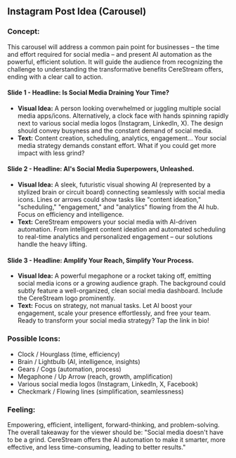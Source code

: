 ## Instagram Post Idea (Carousel)

### Concept:
This carousel will address a common pain point for businesses – the time and effort required for social media – and present AI automation as the powerful, efficient solution. It will guide the audience from recognizing the challenge to understanding the transformative benefits CereStream offers, ending with a clear call to action.

#### Slide 1 - **Headline: Is Social Media Draining Your Time?**
*   **Visual Idea:** A person looking overwhelmed or juggling multiple social media apps/icons. Alternatively, a clock face with hands spinning rapidly next to various social media logos (Instagram, LinkedIn, X). The design should convey busyness and the constant demand of social media.
*   **Text:** Content creation, scheduling, analytics, engagement... Your social media strategy demands constant effort. What if you could get more impact with less grind?

#### Slide 2 - **Headline: AI's Social Media Superpowers, Unleashed.**
*   **Visual Idea:** A sleek, futuristic visual showing AI (represented by a stylized brain or circuit board) connecting seamlessly with social media icons. Lines or arrows could show tasks like "content ideation," "scheduling," "engagement," and "analytics" flowing from the AI hub. Focus on efficiency and intelligence.
*   **Text:** CereStream empowers your social media with AI-driven automation. From intelligent content ideation and automated scheduling to real-time analytics and personalized engagement – our solutions handle the heavy lifting.

#### Slide 3 - **Headline: Amplify Your Reach, Simplify Your Process.**
*   **Visual Idea:** A powerful megaphone or a rocket taking off, emitting social media icons or a growing audience graph. The background could subtly feature a well-organized, clean social media dashboard. Include the CereStream logo prominently.
*   **Text:** Focus on strategy, not manual tasks. Let AI boost your engagement, scale your presence effortlessly, and free your team. Ready to transform your social media strategy? Tap the link in bio!

### Possible Icons:
*   Clock / Hourglass (time, efficiency)
*   Brain / Lightbulb (AI, intelligence, insights)
*   Gears / Cogs (automation, process)
*   Megaphone / Up Arrow (reach, growth, amplification)
*   Various social media logos (Instagram, LinkedIn, X, Facebook)
*   Checkmark / Flowing lines (simplification, seamlessness)

### Feeling:
Empowering, efficient, intelligent, forward-thinking, and problem-solving. The overall takeaway for the viewer should be: "Social media doesn't have to be a grind. CereStream offers the AI automation to make it smarter, more effective, and less time-consuming, leading to better results."